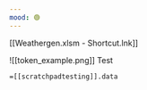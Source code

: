 ```yaml
---
mood: 🟢
---
```

[[Weathergen.xlsm - Shortcut.lnk]]


![[token_example.png]] Test

`=[[scratchpadtesting]].data`

<i id="colorbox" style="background-color:#AC47ED"></i>